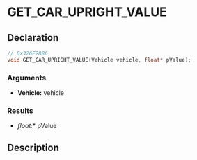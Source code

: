# GET_CAR_UPRIGHT_VALUE

## Declaration
```cpp
// 0x326E2886
void GET_CAR_UPRIGHT_VALUE(Vehicle vehicle, float* pValue);
```

### Arguments
- **Vehicle:** vehicle

### Results
- **float*:** pValue

## Description
